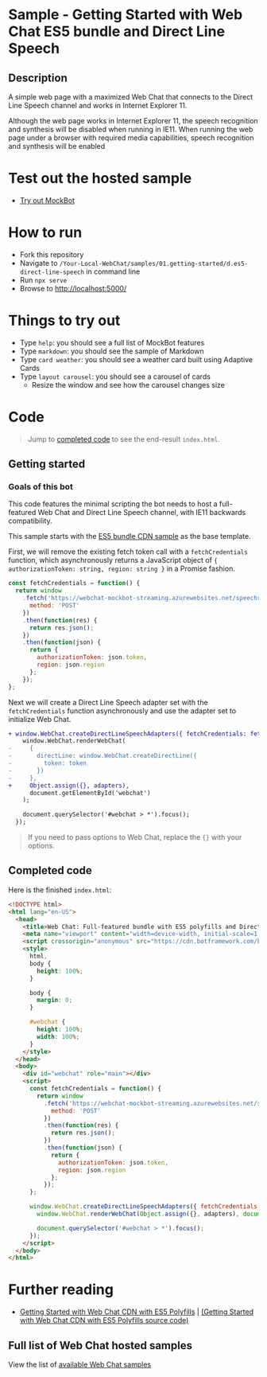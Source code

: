 # Sample - Getting Started with Web Chat ES5 bundle and Direct Line Speech

## Description

A simple web page with a maximized Web Chat that connects to the Direct Line Speech channel and works in Internet Explorer 11.

Although the web page works in Internet Explorer 11, the speech recognition and synthesis will be disabled when running in IE11. When running the web page under a browser with required media capabilities, speech recognition and synthesis will be enabled

# Test out the hosted sample

-  [Try out MockBot](https://microsoft.github.io/BotFramework-WebChat/01.getting-started/d.es5-direct-line-speech)

# How to run

-  Fork this repository
-  Navigate to `/Your-Local-WebChat/samples/01.getting-started/d.es5-direct-line-speech` in command line
-  Run `npx serve`
-  Browse to [http://localhost:5000/](http://localhost:5000/)

# Things to try out

-  Type `help`: you should see a full list of MockBot features
-  Type `markdown`: you should see the sample of Markdown
-  Type `card weather`: you should see a weather card built using Adaptive Cards
-  Type `layout carousel`: you should see a carousel of cards
   -  Resize the window and see how the carousel changes size

# Code

> Jump to [completed code](#completed-code) to see the end-result `index.html`.

## Getting started

### Goals of this bot

This code features the minimal scripting the bot needs to host a full-featured Web Chat and Direct Line Speech channel, with IE11 backwards compatibility.

This sample starts with the [ES5 bundle CDN sample](../c.es5-bundle/README.md) as the base template.

First, we will remove the existing fetch token call with a `fetchCredentials` function, which asynchronously returns a JavaScript object of `{ authorizationToken: string, region: string }` in a Promise fashion.

<!-- prettier-ignore-start -->
```js
const fetchCredentials = function() {
  return window
    .fetch('https://webchat-mockbot-streaming.azurewebsites.net/speechservices/token', {
      method: 'POST'
    })
    .then(function(res) {
      return res.json();
    })
    .then(function(json) {
      return {
        authorizationToken: json.token,
        region: json.region
      };
    });
};
```
<!-- prettier-ignore-end -->

Next we will create a Direct Line Speech adapter set with the `fetchCredentials` function asynchronously and use the adapter set to initialize Web Chat.

```diff
+ window.WebChat.createDirectLineSpeechAdapters({ fetchCredentials: fetchCredentials }).then(function(adapters) {
    window.WebChat.renderWebChat(
-     {
-       directLine: window.WebChat.createDirectLine({
-         token: token
-       })
-     },
+     Object.assign({}, adapters),
      document.getElementById('webchat')
    );

    document.querySelector('#webchat > *').focus();
  });
```

> If you need to pass options to Web Chat, replace the `{}` with your options.

## Completed code

Here is the finished `index.html`:

<!-- prettier-ignore-start -->
```html
<!DOCTYPE html>
<html lang="en-US">
  <head>
    <title>Web Chat: Full-featured bundle with ES5 polyfills and Direct Line Speech channel</title>
    <meta name="viewport" content="width=device-width, initial-scale=1.0" />
    <script crossorigin="anonymous" src="https://cdn.botframework.com/botframework-webchat/latest/webchat-es5.js"></script>
    <style>
      html,
      body {
        height: 100%;
      }

      body {
        margin: 0;
      }

      #webchat {
        height: 100%;
        width: 100%;
      }
    </style>
  </head>
  <body>
    <div id="webchat" role="main"></div>
    <script>
      const fetchCredentials = function() {
        return window
          .fetch('https://webchat-mockbot-streaming.azurewebsites.net/speechservices/token', {
            method: 'POST'
          })
          .then(function(res) {
            return res.json();
          })
          .then(function(json) {
            return {
              authorizationToken: json.token,
              region: json.region
            };
          });
      };

      window.WebChat.createDirectLineSpeechAdapters({ fetchCredentials: fetchCredentials }).then(function(adapters) {
        window.WebChat.renderWebChat(Object.assign({}, adapters), document.getElementById('webchat'));

        document.querySelector('#webchat > *').focus();
      });
    </script>
  </body>
</html>
```
<!-- prettier-ignore-end -->

# Further reading

-  [Getting Started with Web Chat CDN with ES5 Polyfills](https://microsoft.github.io/BotFramework-WebChat/01.getting-started/d.es5-direct-line-speech) | [(Getting Started with Web Chat CDN with ES5 Polyfills source code)](https://github.com/microsoft/BotFramework-WebChat/tree/main/samples/01.getting-started/d.es5-direct-line-speech/)

## Full list of Web Chat hosted samples

View the list of [available Web Chat samples](https://github.com/microsoft/BotFramework-WebChat/tree/main/samples)
